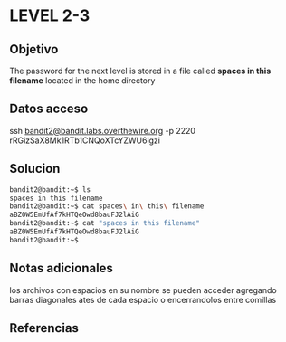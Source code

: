 # LEVEL 2-3

## Objetivo
The password for the next level is stored in a file called **spaces in this filename** located in the home directory

## Datos acceso
ssh bandit2@bandit.labs.overthewire.org -p 2220
rRGizSaX8Mk1RTb1CNQoXTcYZWU6lgzi

## Solucion
```bash
bandit2@bandit:~$ ls
spaces in this filename
bandit2@bandit:~$ cat spaces\ in\ this\ filename
aBZ0W5EmUfAf7kHTQeOwd8bauFJ2lAiG
bandit2@bandit:~$ cat "spaces in this filename"
aBZ0W5EmUfAf7kHTQeOwd8bauFJ2lAiG
bandit2@bandit:~$
```
## Notas adicionales
los archivos con espacios en su nombre se pueden acceder agregando barras diagonales ates de cada espacio o encerrandolos entre comillas
## Referencias

